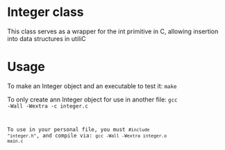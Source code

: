 # Integer class

This class serves as a wrapper for the int primitive in C, allowing insertion into data structures in utiliC

# Usage
To make an Integer object and an executable to test it: <code>make</code>

To only create ann Integer object for use in another file: <code>gcc -Wall -Wextra -c integer.c

To use in your personal file, you must <code>#include "integer.h"</code>, and compile via: <code>gcc -Wall -Wextra integer.o main.c
